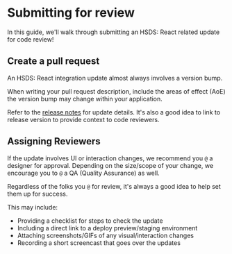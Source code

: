 # Submitting for review

In this guide, we'll walk through submitting an HSDS: React related update for code review!

## Create a pull request

An HSDS: React integration update almost always involves a version bump.

When writing your pull request description, include the areas of effect (AoE) the version bump may change within your application.

Refer to the [release notes](https://github.com/helpscout/hsds-react/releases) for update details. It's also a good idea to link to release version to provide context to code reviewers.

## Assigning Reviewers

If the update involves UI or interaction changes, we recommend you `@` a designer for approval. Depending on the size/scope of your change, we encourage you to `@` a QA (Quality Assurance) as well.

Regardless of the folks you `@` for review, it's always a good idea to help set them up for success.

This may include:

* Providing a checklist for steps to check the update
* Including a direct link to a deploy preview/staging environment
* Attaching screenshots/GIFs of any visual/interaction changes
* Recording a short screencast that goes over the updates
